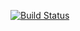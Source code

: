 [![Build Status](https://travis-ci.org/mmckinst/mg-docker-rpmbuild.svg?branch=master)](https://travis-ci.org/mmckinst/mg-docker-rpmbuild)
